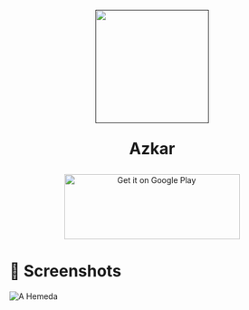 <h1 align="center">
  <br>
  <a href=""><img src="https://user-images.githubusercontent.com/101954795/177343062-6e1e56ef-275f-417a-81dc-d48587e09801.png" width="200" hspace="4"></a>

  <br>
  
  Azkar
  
</h1>

<p align="center">
 <a href='https://play.google.com/store/apps/details?id=com.hemeda.azkary'><img alt='Get it on Google Play' src='https://play.google.com/intl/en_us/badges/images/generic/en_badge_web_generic.png' height=115px width=310px/></a>
</p>

# 📱 Screenshots #

![A Hemeda](https://user-images.githubusercontent.com/101954795/183908708-79e20f04-1a15-4791-baf7-addea8f94f7f.jpg)
